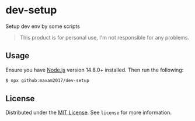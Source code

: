 # dev-setup

Setup dev env by some scripts

> This product is for personal use, I'm not responsible for any problems.

## Usage
Ensure you have [Node.js](https://nodejs.org) version 14.8.0+ installed. Then run the following:

```bash
$ npx github:maxam2017/dev-setup
```

## License
Distributed under the [MIT License](https://choosealicense.com/licenses/mit/). See `license` for more information.